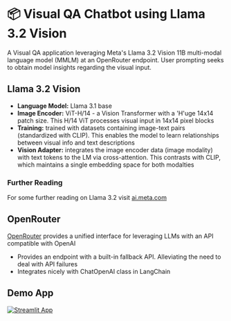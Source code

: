 # 📦 Visual QA Chatbot using Llama 3.2 Vision

A Visual QA application leveraging Meta's Llama 3.2 Vision 11B multi-modal language model (MMLM) at an OpenRouter endpoint.
User prompting seeks to obtain model insights regarding the visual input.  

## Llama 3.2 Vision

- **Language Model:** Llama 3.1 base
- **Image Encoder:** ViT-H/14 - a Vision Transformer with a 'H'uge 14x14 patch size. This H/14 ViT processes visual input in 14x14 pixel blocks
- **Training:** trained with datasets containing image-text pairs (standardized with CLIP). This enables the model to learn relationships between visual info and text descriptions
- **Vision Adapter:** integrates the image encoder data (image modality) with text tokens to the LM via cross-attention. This contrasts with CLIP, which maintains a single embedding space for both modalties

### Further Reading

For some further reading on Llama 3.2 visit [ai.meta.com](https://ai.meta.com/blog/llama-3-2-connect-2024-vision-edge-mobile-devices/)

## OpenRouter

[OpenRouter](https://openrouter.ai) provides a unified interface for leveraging LLMs with an API compatible with OpenAI

- Provides an endpoint with a built-in fallback API.  Alleviating the need to deal with API failures
- Integrates nicely with ChatOpenAI class in LangChain

## Demo App

[![Streamlit App](https://static.streamlit.io/badges/streamlit_badge_black_white.svg)](https://l3vision-open-router.streamlit.app/)
